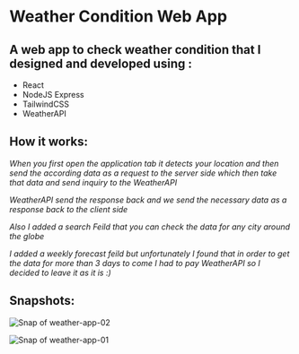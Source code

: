 # Weather Condition Web App
A web app to check weather condition that I designed and developed using :
-
* React
* NodeJS Express
* TailwindCSS
* WeatherAPI

How it works: 
-
*When you first open the application tab it detects your location and then send the according data as a request to the server side which then take that data and send inquiry to the WeatherAPI*

*WeatherAPI send the response back and we send the necessary data as a response back to the client side*

*Also I added a search Feild that you can check the data for any city around the globe*

*I added a weekly forecast feild but unfortunately I found that in order to get the data for more than 3 days to come I had to pay WeatherAPI so I decided to leave it as it is :)*

Snapshots:
-
![Snap of weather-app-02](https://user-images.githubusercontent.com/108346469/220206103-9bfd9b4f-8d42-46a8-86b5-d7231be772eb.png)

![Snap of weather-app-01](https://user-images.githubusercontent.com/108346469/220206098-5e89927c-812a-4617-ae62-2d513a63d690.png)
